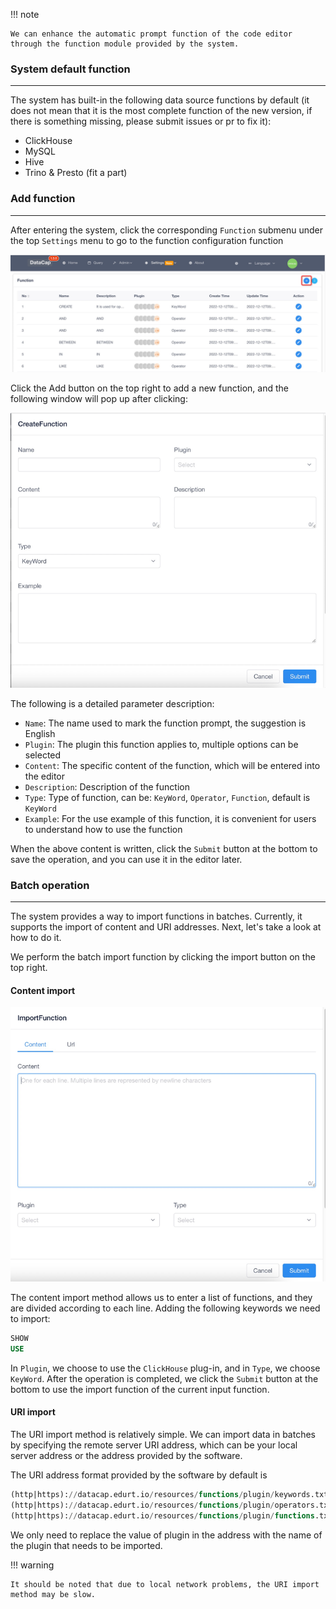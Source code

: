 !!! note

    We can enhance the automatic prompt function of the code editor through the function module provided by the system.

### System default function

---

The system has built-in the following data source functions by default (it does not mean that it is the most complete function of the new version, if there is something missing, please submit issues or pr to fix it):

- ClickHouse
- MySQL
- Hive
- Trino & Presto (fit a part)

### Add function

---

After entering the system, click the corresponding `Function` submenu under the top `Settings` menu to go to the function configuration function

![img.png](img.png)

Click the Add button on the top right to add a new function, and the following window will pop up after clicking:

![img_1.png](img_1.png)

The following is a detailed parameter description:

- `Name`: The name used to mark the function prompt, the suggestion is English
- `Plugin`: The plugin this function applies to, multiple options can be selected
- `Content`: The specific content of the function, which will be entered into the editor
- `Description`: Description of the function
- `Type`: Type of function, can be: `KeyWord`, `Operator`, `Function`, default is `KeyWord`
- `Example`: For the use example of this function, it is convenient for users to understand how to use the function

When the above content is written, click the `Submit` button at the bottom to save the operation, and you can use it in the editor later.

### Batch operation

---

The system provides a way to import functions in batches. Currently, it supports the import of content and URI addresses. Next, let's take a look at how to do it.

We perform the batch import function by clicking the import button on the top right.

#### Content import

![img_2.png](img_2.png)

The content import method allows us to enter a list of functions, and they are divided according to each line. Adding the following keywords we need to import:

```sql
SHOW
USE
```

In `Plugin`, we choose to use the `ClickHouse` plug-in, and in `Type`, we choose `KeyWord`. After the operation is completed, we click the `Submit` button at the bottom to use the import function of the current input function.

#### URI import

The URI import method is relatively simple. We can import data in batches by specifying the remote server URI address, which can be your local server address or the address provided by the software.

The URI address format provided by the software by default is

```sql
(http|https)://datacap.edurt.io/resources/functions/plugin/keywords.txt
(http|https)://datacap.edurt.io/resources/functions/plugin/operators.txt
(http|https)://datacap.edurt.io/resources/functions/plugin/functions.txt
```

We only need to replace the value of plugin in the address with the name of the plugin that needs to be imported.

!!! warning

    It should be noted that due to local network problems, the URI import method may be slow.
